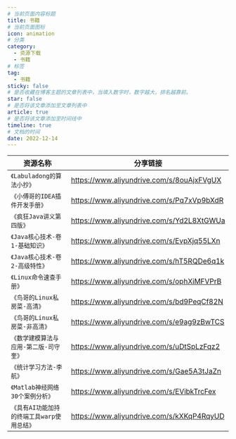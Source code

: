 ```yaml
---
# 当前页面内容标题
title: 书籍
# 当前页面图标
icon: animation
# 分类
category:
  - 资源下载
  - 书籍
# 标签
tag:
  - 书籍
sticky: false
# 是否收藏在博客主题的文章列表中，当填入数字时，数字越大，排名越靠前。
star: false
# 是否将该文章添加至文章列表中
article: true
# 是否将该文章添加至时间线中
timeline: true
# 文档的时间
date: 2022-12-14
---
```


| 资源名称                                   | 分享链接                                  |
| ------------------------------------------ | ----------------------------------------- |
| `《Labuladong的算法小抄》`                 | https://www.aliyundrive.com/s/8ouAjxFVgUX |
| `《小傅哥的IDEA插件开发手册》`             | https://www.aliyundrive.com/s/Pq7xVp9bXdR |
| `《疯狂Java讲义第四版》`                   | https://www.aliyundrive.com/s/Yd2L8XtGWUa |
| `《Java核心技术-卷1-基础知识》`            | https://www.aliyundrive.com/s/EvpXjq55LXn |
| `《Java核心技术-卷2-高级特性》`            | https://www.aliyundrive.com/s/hT5RQDe6q1k |
| `《Linux命令速查手册》`                    | https://www.aliyundrive.com/s/ophXiMFVPrB |
| `《鸟哥的Linux私房菜-高清》`               | https://www.aliyundrive.com/s/bd9PeqCf82N |
| `《鸟哥的Linux私房菜-非高清》`             | https://www.aliyundrive.com/s/e9ag9zBwTCS |
| `《数学建模算法与应用-第二版-司守奎》`     | https://www.aliyundrive.com/s/uDtSpLzFqz2 |
| `《统计学习方法-李航》`                    | https://www.aliyundrive.com/s/Gae5A3tJaZn |
| `《Matlab神经网络30个案例分析》`           | https://www.aliyundrive.com/s/EVibkTrcFex |
| `《具有AI功能加持的终端工具warp使用总结》` | https://www.aliyundrive.com/s/kXKqP4RqyUD |

